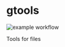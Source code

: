 # gtools

![example workflow](https://github.com/abarhub/gtools/actions/workflows/tests.yml/badge.svg)


Tools for files
